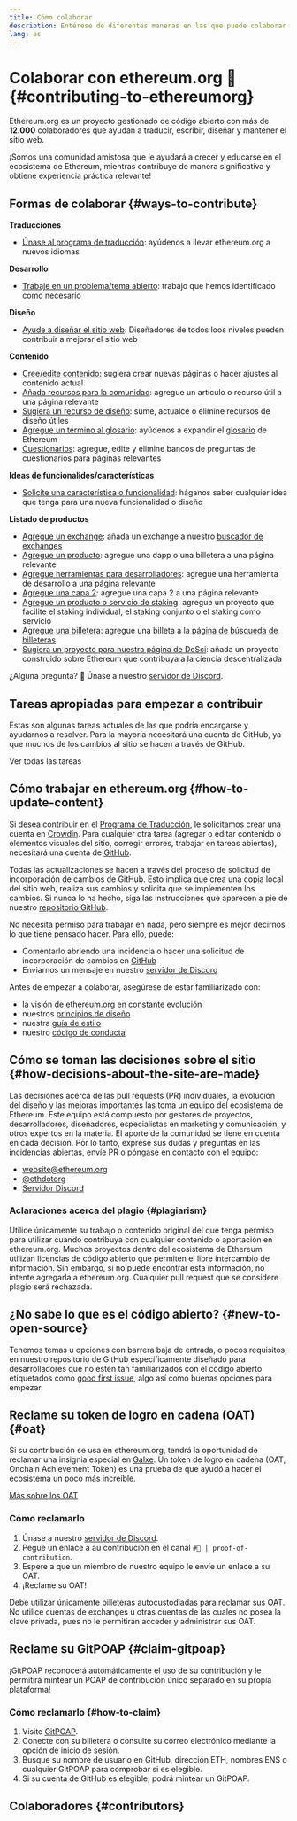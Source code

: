 ```yaml
---
title: Cómo colaborar
description: Entérese de diferentes maneras en las que puede colaborar con ethereum.org.
lang: es
---
```


# Colaborar con ethereum.org 🦄 {#contributing-to-ethereumorg}

Ethereum.org es un proyecto gestionado de código abierto con más de **12.000** colaboradores que ayudan a traducir, escribir, diseñar y mantener el sitio web.

¡Somos una comunidad amistosa que le ayudará a crecer y educarse en el ecosistema de Ethereum, mientras contribuye de manera significativa y obtiene experiencia práctica relevante!

## Formas de colaborar {#ways-to-contribute}

**Traducciones**
- [Únase al programa de traducción](/contributing/translation-program/): ayúdenos a llevar ethereum.org a nuevos idiomas

**Desarrollo**
- [Trabaje en un problema/tema abierto](https://github.com/ethereum/ethereum-org-website/issues): trabajo que hemos identificado como necesario

**Diseño**
- [Ayude a diseñar el sitio web](/contributing/design/): Diseñadores de todos loos niveles pueden contribuir a mejorar el sitio web

**Contenido**
- [Cree/edite contenido](/contributing/#how-to-update-content): sugiera crear nuevas páginas o hacer ajustes al contenido actual
- [Añada recursos para la comunidad](/contributing/content-resources/): agregue un artículo o recurso útil a una página relevante
- [Sugiera un recurso de diseño](/contributing/design/adding-design-resources/): sume, actualce o elimine recursos de diseño útiles
- [Agregue un término al glosario](/contributing/adding-glossary-terms/): ayúdenos a expandir el [glosario](/glossary/) de Ethereum
- [Cuestionarios](/contributing/quizzes/): agregue, edite y elimine bancos de preguntas de cuestionarios para páginas relevantes

**Ideas de funcionalides/características**
- [Solicite una característica o funcionalidad](https://github.com/ethereum/ethereum-org-website/issues/new?assignees=&labels=Type%3A+Feature&template=feature_request.yaml&title=): háganos saber cualquier idea que tenga para una nueva funcionalidad o diseño

**Listado de productos**
- [Agregue un exchange](/contributing/adding-exchanges/): añada un exchange a nuestro [buscador de exchanges](/get-eth/#country-picker)
- [Agregue un producto](/contributing/adding-products/): agregue una dapp o una billetera a una página relevante
- [Agregue herramientas para desarrolladores](/contributing/adding-developer-tools/): agregue una herramienta de desarrollo a una página relevante
- [Agregue una capa 2](/contributing/adding-layer-2s/): agregue una capa 2 a una página relevante
- [Agregue un producto o servicio de staking](/contributing/adding-staking-products/): agregue un proyecto que facilite el staking individual, el staking conjunto o el staking como servicio
- [Agregue una billetera](/contributing/adding-wallets/): agregue una billeta a la [página de búsqueda de billeteras](/wallets/find-wallet/)
- [Sugiera un proyecto para nuestra página de DeSci](/contributing/adding-desci-projects/): añada un proyecto construido sobre Ethereum que contribuya a la ciencia descentralizada

¿Alguna pregunta? 🤔 Únase a nuestro [servidor de Discord](https://discord.gg/ethereum-org).

## Tareas apropiadas para empezar a contribuir

Estas son algunas tareas actuales de las que podría encargarse y ayudarnos a resolver. Para la mayoría necesitará una cuenta de GitHub, ya que muchos de los cambios al sitio se hacen a través de GitHub.

<IssuesList issues={gfissues} my={8} />

<ButtonLink href="https://github.com/ethereum/ethereum-org-website/issues">Ver todas las tareas</ButtonLink>

## Cómo trabajar en ethereum.org {#how-to-update-content}

Si desea contribuir en el [Programa de Traducción](/contributing/translation-program/), le solicitamos crear una cuenta en [Crowdin](https://crowdin.com/project/ethereum-org). Para cualquier otra tarea (agregar o editar contenido o elementos visuales del sitio, corregir errores, trabajar en tareas abiertas), necesitará una cuenta de [GitHub](https://github.com/).

Todas las actualizaciones se hacen a través del proceso de solicitud de incorporación de cambios de GitHub. Esto implica que crea una copia local del sitio web, realiza sus cambios y solicita que se implementen los cambios. Si nunca lo ha hecho, siga las instrucciones que aparecen a pie de nuestro [repositorio GitHub](https://github.com/ethereum/ethereum-org-website).

No necesita permiso para trabajar en nada, pero siempre es mejor decirnos lo que tiene pensado hacer. Para ello, puede:

- Comentarlo abriendo una incidencia o hacer una solicitud de incorporación de cambios en [GitHub](https://github.com/ethereum/ethereum-org-website)
- Enviarnos un mensaje en nuestro [servidor de Discord](https://discord.gg/ethereum-org)

Antes de empezar a colaborar, asegúrese de estar familiarizado con:

- la [visión de ethereum.org](/about/) en constante evolución
- nuestros [principios de diseño](/contributing/design-principles/)
- nuestra [guía de estilo](/contributing/style-guide/)
- nuestro [código de conducta](/community/code-of-conduct)

<ContributorsQuizBanner className="mt-16 mb-8" />

## Cómo se toman las decisiones sobre el sitio {#how-decisions-about-the-site-are-made}

Las decisiones acerca de las pull requests (PR) individuales, la evolución del diseño y las mejoras importantes las toma un equipo del ecosistema de Ethereum. Este equipo está compuesto por gestores de proyectos, desarrolladores, diseñadores, especialistas en marketing y comunicación, y otros expertos en la materia. El aporte de la comunidad se tiene en cuenta en cada decisión. Por lo tanto, exprese sus dudas y preguntas en las incidencias abiertas, envíe PR o póngase en contacto con el equipo:

- [website@ethereum.org](mailto:website@ethereum.org)
- [@ethdotorg](https://twitter.com/ethdotorg)
- [Servidor Discord](https://discord.gg/ethereum-org)

### Aclaraciones acerca del plagio {#plagiarism}

Utilice únicamente su trabajo o contenido original del que tenga permiso para utilizar cuando contribuya con cualquier contenido o aportación en ethereum.org. Muchos proyectos dentro del ecosistema de Ethereum utilizan licencias de código abierto que permiten el libre intercambio de información. Sin embargo, si no puede encontrar esta información, no intente agregarla a ethereum.org. Cualquier pull request que se considere plagio será rechazada.

## ¿No sabe lo que es el código abierto? {#new-to-open-source}

Tenemos temas u opciones con barrera baja de entrada, o pocos requisitos, en nuestro repositorio de GitHub específicamente diseñado para desarrolladores que no estén tan familiarizados con el código abierto etiquetados como [good first issue](https://github.com/ethereum/ethereum-org-website/issues?q=is%3Aopen+is%3Aissue+label%3A%22good+first+issue%22), algo así como buenas opciones para empezar.

## Reclame su token de logro en cadena (OAT) {#oat}

Si su contribución se usa en ethereum.org, tendrá la oportunidad de reclamar una insignia especial en [Galxe](https://app.galxe.com/quest/ethereumorg). Un token de logro en cadena (OAT, Onchain Achievement Token) es una prueba de que ayudó a hacer el ecosistema un poco más increíble.

[Más sobre los OAT](https://help.galxe.com/en/articles/7067290-galxe-oats-reward-and-celebrate-achievements)

### Cómo reclamarlo
1. Únase a nuestro [servidor de Discord](https://discord.gg/ethereum-org).
2. Pegue un enlace a au contribución en el canal `#🥇 | proof-of-contribution`.
3. Espere a que un miembro de nuestro equipo le envíe un enlace a su OAT.
4. ¡Reclame su OAT!

Debe utilizar únicamente billeteras autocustodiadas para reclamar sus OAT. No utilice cuentas de exchanges u otras cuentas de las cuales no posea la clave privada, pues no le permitirán acceder y administrar sus OAT.

## Reclame su GitPOAP {#claim-gitpoap}

¡GitPOAP reconocerá automáticamente el uso de su contribución y le permitirá mintear un POAP de contribución único separado en su propia plataforma!


### Cómo reclamarlo {#how-to-claim}

1. Visite [GitPOAP](https://www.gitpoap.io).
2. Conecte con su billetera o consulte su correo electrónico mediante la opción de inicio de sesión.
3. Busque su nombre de usuario en GitHub, dirección ETH, nombres ENS o cualquier GitPOAP para comprobar si es elegible.
4. Si su cuenta de GitHub es elegible, podrá mintear un GitPOAP.

## Colaboradores {#contributors}

<Contributors />
